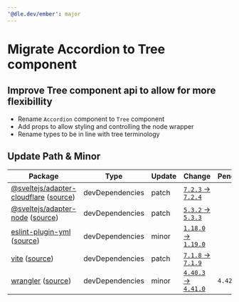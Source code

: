 ```yaml
---
'@dle.dev/ember': major
---
```


# Migrate Accordion to Tree component

## Improve Tree component api to allow for more flexibillity

- Rename `Accordion` component to `Tree` component
- Add props to allow styling and controlling the node wrapper
- Rename types to be in line with tree terminology

## Update Path & Minor

| Package                                                                                                                                                                   | Type            | Update | Change                                                                                             | Pending  |
| ------------------------------------------------------------------------------------------------------------------------------------------------------------------------- | --------------- | ------ | -------------------------------------------------------------------------------------------------- | -------- |
| [@sveltejs/adapter-cloudflare](https://svelte.dev/docs/kit/adapter-cloudflare) ([source](https://redirect.github.com/sveltejs/kit/tree/HEAD/packages/adapter-cloudflare)) | devDependencies | patch  | [`7.2.3` -> `7.2.4`](https://renovatebot.com/diffs/npm/@sveltejs%2fadapter-cloudflare/7.2.3/7.2.4) |          |
| [@sveltejs/adapter-node](https://svelte.dev/docs/kit/adapter-node) ([source](https://redirect.github.com/sveltejs/kit/tree/HEAD/packages/adapter-node))                   | devDependencies | patch  | [`5.3.2` -> `5.3.3`](https://renovatebot.com/diffs/npm/@sveltejs%2fadapter-node/5.3.2/5.3.3)       |          |
| [eslint-plugin-yml](https://ota-meshi.github.io/eslint-plugin-yml/) ([source](https://redirect.github.com/ota-meshi/eslint-plugin-yml))                                   | devDependencies | minor  | [`1.18.0` -> `1.19.0`](https://renovatebot.com/diffs/npm/eslint-plugin-yml/1.18.0/1.19.0)          |          |
| [vite](https://vite.dev) ([source](https://redirect.github.com/vitejs/vite/tree/HEAD/packages/vite))                                                                      | devDependencies | patch  | [`7.1.8` -> `7.1.9`](https://renovatebot.com/diffs/npm/vite/7.1.8/7.1.9)                           |          |
| [wrangler](https://redirect.github.com/cloudflare/workers-sdk) ([source](https://redirect.github.com/cloudflare/workers-sdk/tree/HEAD/packages/wrangler))                 | devDependencies | minor  | [`4.40.3` -> `4.41.0`](https://renovatebot.com/diffs/npm/wrangler/4.40.3/4.41.0)                   | `4.42.0` |
